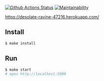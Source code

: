 [![Github Actions Status](https://github.com/hexlet-components/projects-frontend-l4-server/workflows/Node%20CI/badge.svg)](https://github.com/hexlet-components/projects-frontend-l4-server/actions)
[![Maintainability](https://api.codeclimate.com/v1/badges/54a9088013a53830511f/maintainability)](https://codeclimate.com/github/evvs/frontend-project-lvl4/maintainability)

https://desolate-ravine-47216.herokuapp.com/

## Install

```sh
$ make install
```

## Run

```sh
$ make start
# open http://localhost:5000
```
